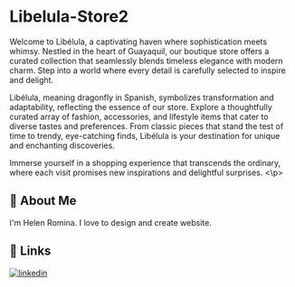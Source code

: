 # Libelula-Store2
<p> Welcome to Libélula, a captivating haven where sophistication meets whimsy. Nestled in the heart of Guayaquil, our boutique store offers a curated collection that seamlessly blends timeless elegance with modern charm. Step into a world where every detail is carefully selected to inspire and delight.

Libélula, meaning dragonfly in Spanish, symbolizes transformation and adaptability, reflecting the essence of our store. Explore a thoughtfully curated array of fashion, accessories, and lifestyle items that cater to diverse tastes and preferences. From classic pieces that stand the test of time to trendy, eye-catching finds, Libélula is your destination for unique and enchanting discoveries.

Immerse yourself in a shopping experience that transcends the ordinary, where each visit promises new inspirations and delightful surprises. <\p>

## 🚀 About Me
I'm Helen Romina. I love to design and create website. 


## 🔗 Links
[![linkedin](https://img.shields.io/badge/linkedin-0A66C2?style=for-the-badge&logo=linkedin&logoColor=white)](https://www.linkedin.com/in/romina-cruz-/)
